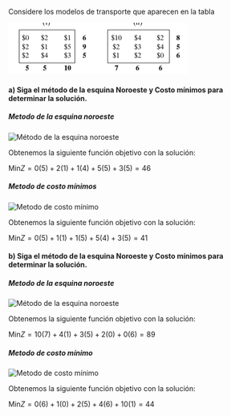Considere los modelos de transporte que aparecen en la tabla

![Ejercicios](./images/OR.April%2024,%202024.M3%204.2.img%201.png)

#### a) Siga el método de la esquina Noroeste y Costo mínimos para determinar la solución.

##### Metodo de la esquina noroeste

<img alt="Método de la esquina noroeste" src="file:///Users/adrigondo/Documents/UACH/6to Semestre/Operations Research/images/OR.April%2024,%202024.M3%204.2.a.NorthwestCorner.png" width="250"/>

Obtenemos la siguiente función objetivo con la solución:

$\textrm{Min} Z=0(5)+2(1)+1(4)+5(5)+3(5)=46$

##### Metodo de costo mínimos

<img alt="Metodo de costo mínimo" src="file:///Users/adrigondo/Documents/UACH/6to Semestre/Operations Research/images/OR.April%2024,%202024.M3%204.2.a.MinimalCost.png" width="250"/>

Obtenemos la siguiente función objetivo con la solución:

$\textrm{Min} Z=0(5)+1(1)+1(5)+5(4)+3(5)=41$

#### b) Siga el método de la esquina Noroeste y Costo mínimos para determinar la solución.


##### Metodo de la esquina noroeste
<img alt="Método de la esquina noroeste" src="file:///Users/adrigondo/Documents/UACH/6to Semestre/Operations Research/images/OR.April%2024,%202024.M3%204.2.b.NorthwestCorner.png" width="250"/>

Obtenemos la siguiente función objetivo con la solución:

$\textrm{Min} Z=10(7)+4(1)+3(5)+2(0)+0(6)=89$

##### Metodo de costo mínimo
<img alt="Metodo de costo mínimo" src="file:///Users/adrigondo/Documents/UACH/6to Semestre/Operations Research/images/OR.April%2024,%202024.M3%204.2.b.MinimalCost.png" width="250"/>

Obtenemos la siguiente función objetivo con la solución:

$\textrm{Min} Z=0(6)+1(0)+2(5)+4(6)+10(1)=44$